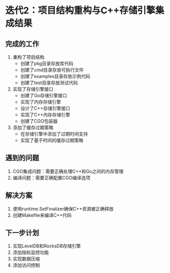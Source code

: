 # 迭代2：项目结构重构与C++存储引擎集成结果

## 完成的工作
1. 重构了项目结构
   - 创建了pkg目录存放库代码
   - 创建了cmd目录存放可执行文件
   - 创建了examples目录存放示例代码
   - 创建了test目录存放测试代码
2. 实现了存储引擎接口
   - 创建了Go存储引擎接口
   - 实现了内存存储引擎
   - 设计了C++存储引擎接口
   - 实现了C++内存存储引擎
   - 创建了CGO包装器
3. 添加了缓存过期策略
   - 在存储引擎中添加了过期时间支持
   - 实现了基于时间的缓存过期策略

## 遇到的问题
1. CGO集成问题：需要正确处理C++和Go之间的内存管理
2. 编译问题：需要正确配置CGO编译选项

## 解决方案
1. 使用runtime.SetFinalizer确保C++资源被正确释放
2. 创建Makefile来编译C++代码

## 下一步计划
1. 实现LevelDB和RocksDB存储引擎
2. 添加指标监控功能
3. 实现数据压缩
4. 添加访问控制 